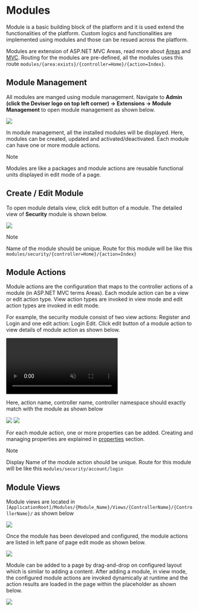 # Modules
Module is a basic building block of the platform and it is used extend the functionalities of the platform. Custom logics and functionalities are implemented using modules and those can be resued across the platform.

Modules are extension of ASP.NET MVC Areas, read more about <a href="https://docs.microsoft.com/en-us/aspnet/core/mvc/controllers/areas?view=aspnetcore-2.1" target="_blank">Areas</a> and <a href="https://docs.microsoft.com/en-us/aspnet/core/mvc/overview?view=aspnetcore-2.1" target="_blank">MVC</a>. Routing for the modules are pre-defined, all the modules uses this route `modules/{area:exists}/{controller=Home}/{action=Index}`.

## Module Management
All modules are manged using module management. Navigate to **Admin (click the Deviser logo on top left corner) -> Extensions -> Module Management** to open module management as shown below.

<img class="img-popup" src="../../assets/images/Module_ModuleManagement.png">

In module management, all the installed modules will be displayed. Here, modules can be created, updated and activated/deactivated. Each module can have one or more module actions. 

>[!NOTE]
>Modules are like a packages and module actions are reusable functional units displayed in edit mode of a page.

## Create / Edit Module
To open module details view, click edit button of a module. The detailed view of **Security** module is shown below.

<img class="img-popup" src="../../assets/images/Module_ModuleManagementEdit.png">

>[!NOTE]
>Name of the module should be unique. Route for this module will be like this `modules/security/{controller=Home}/{action=Index}`

## Module Actions
Module actions are the configuration that maps to the controller actions of a module (in ASP.NET MVC terms Areas). Each module action can be a view or edit action type. View action types are invoked in view mode and edit action types are invoked in edit mode.

For example, the security module consist of two view actions: Register and Login and one edit action: Login Edit. Click edit button of a module action to view details of module action as shown below.

<video class="video-popup"  autoplay muted loop>
  <source src="../../assets/videos/Module_ModuleActionEdit.mp4" type="video/mp4">
  Your browser does not support HTML5 video.
</video>

Here, action name, controller name, controller namespace should exactly match with the module as shown below

<img class="img-popup" src="../../assets/images/Module_ModuleAction.png">

<img class="img-popup" src="../../assets/images/Module_ModuleActionInModule.png">

For each module action, one or more properties can be added. Creating and managing properties are explained in [properties](properties.md) section.

>[!NOTE]
>Display Name of the module action should be unique. Route for this module will be like this `modules/security/account/login`

## Module Views

Module views are located in `[ApplicationRoot]/Modules/{Module_Name}/Views/{ControllerName}/{ControllerName}/` as shown below

<img class="img-popup" src="../../assets/images/Module_ModuleViews.png">

Once the module has been developed and configured, the module actions are listed in left pane of page edit mode as shown below. 

<img class="img-popup" src="../../assets/images/Module_InPageEdit.png">

Module can be added to a page by drag-and-drop on configured layout which is similar to adding a content. After adding a module, in view mode, the configured module actions are invoked dynamically at runtime and the action results are loaded in the page within the placeholder as shown below.

<img class="img-popup" src="../../assets/images/Module_InPageView.png">
